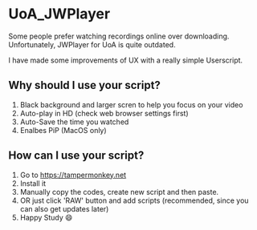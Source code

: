 # UoA_JWPlayer

Some people prefer watching recordings online over downloading. Unfortunately, JWPlayer for UoA is quite outdated.

I have made some improvements of UX with a really simple Userscript. 

## Why should I use your script?
1. Black background and larger scren to help you focus on your video
2. Auto-play in HD (check web browser settings first)
3. Auto-Save the time you watched
4. Enalbes PiP (MacOS only)

## How can I use your script?
1. Go to https://tampermonkey.net
2. Install it
3. Manually copy the codes, create new script and then paste. 
4. OR just click 'RAW' button and add scripts (recommended, since you can also get updates later)
5. Happy Study :smile:
